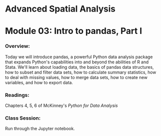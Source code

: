 # Advanced Spatial Analysis
# Module 03: Intro to pandas, Part I

### Overview:

Today we will introduce pandas, a powerful Python data analysis package that expands Python's capabilities into 
and beyond the abilities of R and Stata. We'll learn about loading data, the basics of pandas data structures,
how to subset and filter data sets, how to calculate summary statistics, how to deal with missing values, how to merge data
sets, how to create new variables, and how to export data.

### Readings:

Chapters 4, 5, 6 of McKinney's *Python for Data Analysis*

### Class Session:

Run through the Jupyter notebook.
